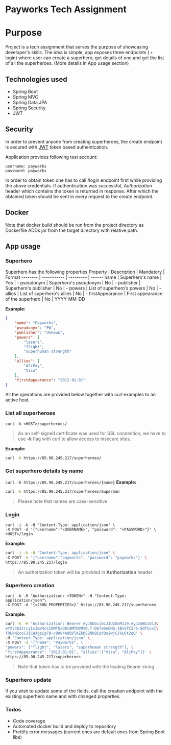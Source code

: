 # Payworks Tech Assignment
# Purpose
Project is a tech assignment that serves the purpose of showcasing developer's skills.
The idea is simple, app exposes three endpoints ( + login) where user can create a superhero, get details of one and get the list of all the superheroes. (More details in App usage section)

## Technologies used
* Spring Boot
* Spring MVC
* Spring Data JPA
* Spring Security
* JWT

## Security
In order to prevent anyone from creating superheroes, the create endpoint is secured with [JWT](https://jwt.io/introduction/) token based authentication.

Application provides following test account:
```
username: payworks
password: payworks
```

In order to obtain token one has to call /login endpoint first while providing the above credentials.
If authentication was successful, _Authorization_ header which contains the token is returned in response.
After which the obtained token should be sent in every request to the create endpoint.

## Docker
Note that docker build should be run from the project directory as Dockerfile ADDs jar from the target directory with relative path.

## App usage
### Superhero
Superhero has the following properties
Property | Description | Mandatory | Format
-------- | ----------- | --------- | ------
name | Superhero's name | Yes | -
pseudonym | Superhero's pseudonym | No | -
publisher | Superhero's publisher | No | -
powers | List of superhero's powers | No | -
allies | List of superhero's allies | No | -
firstAppearance | First appearance of the superhero | No | YYYY-MM-DD

__Example:__
```json
{
    "name": "Payworks",
    "pseudonym": "PW",
    "publisher": "Unkown",
    "powers": [
        "lasers",
        "flight",
        "superhuman strength"
    ],
    "allies": [
        "AliPay",
        "Visa"
    ],
    "firstAppearance": "2012-01-01"
}
```

All the operations are provided below together with curl examples to an active host.
### List all superheroes
`curl -k <HOST>/superheroes/`
> As an self-signed certificate was used for SSL connection, we have to use __-k__ flag with curl 
> to allow access to insecure sites.

__Example:__
```bash
curl -k https://85.90.245.217/superheroes/
```
### Get superhero details by name
`curl -k https://85.90.245.217/superheroes/{name}`
__Example:__
```bash
curl -k https://85.90.245.217/superheroes/Superman
```
> Please note that names are case-sensitive
### Login
```
curl -i -k -H "Content-Type: application/json" \
-X POST -d '{"username":"<USERNAME>", "password": "<PASSWORD>"}' \
<HOST>/login
```
__Example:__
```bash
curl -i -k -H "Content-Type: application/json" \
-X POST -d '{"username":"payworks", "password": "payworks"}' \
https://85.90.245.217/login
```
> An authorization token will be provided in __Authorization__ header
### Superhero creation
```
curl -k -H "Authorization: <TOKEN>" -H "Content-Type: application/json"\
-X POST -d '{<JSON_PROPERTIES>}' https://85.90.245.217/superheroes
```
__Example:__
```bash
curl -k -H "Authorization: Bearer eyJhbGciOiJIUzUxMiJ9.eyJzdWIiOiJ\
wYXl3b3JrcyIsImV4cCI6MTUxODc0MTQ0MX0.T-DGfeDeGNG-1BsSTCZ-6-SQTCoxI\
TRLkN2ccCJiCWXgpig7B-c8904AdQVlKZkDS2b0QiqYQs2wjCJkL6t2qQ" \ 
-H "Content-Type: application/json" \ 
-X POST -d '{"name": "Payworks", \
"powers": ["flight", "lasers", "superhuman strength"], \
"firstAppearance": "2012-01-01", "allies":["Visa", "AliPay"]}' \
https://85.90.245.217/superheroes
```
> Note that token has to be provided with the leading Bearer string

### Superhero update
If you wish to update some of the fields, call the creation endpoint with the existing superhero name and with changed properties.

### Todos
* Code coverage
* Automated docker build and deploy to repository
* Prettify error messages (current ones are default ones from Spring Boot libs)

